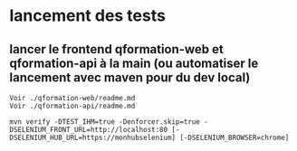 # lancement des tests

## lancer le frontend qformation-web et qformation-api à la main (ou automatiser le lancement avec maven pour du dev local)

	Voir ./qformation-web/readme.md
	Voir ./qformation-api/readme.md

    mvn verify -DTEST_IHM=true -Denforcer.skip=true -DSELENIUM_FRONT_URL=http://localhost:80 [-DSELENIUM_HUB_URL=https://monhubselenium] [-DSELENIUM_BROWSER=chrome]